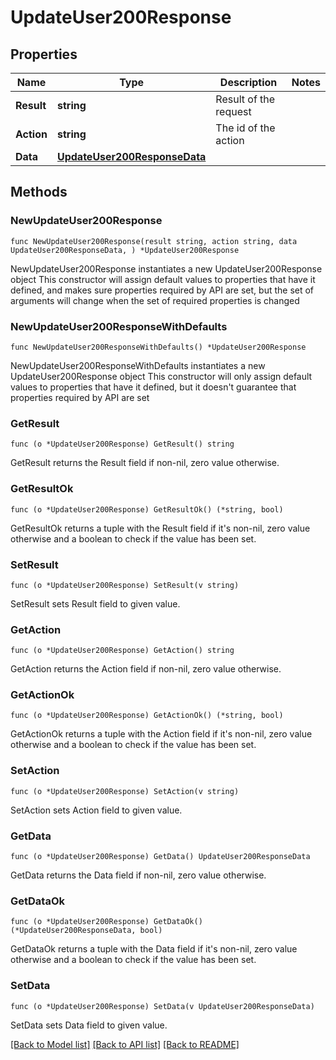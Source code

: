 # UpdateUser200Response

## Properties

Name | Type | Description | Notes
------------ | ------------- | ------------- | -------------
**Result** | **string** | Result of the request | 
**Action** | **string** | The id of the action | 
**Data** | [**UpdateUser200ResponseData**](UpdateUser200ResponseData.md) |  | 

## Methods

### NewUpdateUser200Response

`func NewUpdateUser200Response(result string, action string, data UpdateUser200ResponseData, ) *UpdateUser200Response`

NewUpdateUser200Response instantiates a new UpdateUser200Response object
This constructor will assign default values to properties that have it defined,
and makes sure properties required by API are set, but the set of arguments
will change when the set of required properties is changed

### NewUpdateUser200ResponseWithDefaults

`func NewUpdateUser200ResponseWithDefaults() *UpdateUser200Response`

NewUpdateUser200ResponseWithDefaults instantiates a new UpdateUser200Response object
This constructor will only assign default values to properties that have it defined,
but it doesn't guarantee that properties required by API are set

### GetResult

`func (o *UpdateUser200Response) GetResult() string`

GetResult returns the Result field if non-nil, zero value otherwise.

### GetResultOk

`func (o *UpdateUser200Response) GetResultOk() (*string, bool)`

GetResultOk returns a tuple with the Result field if it's non-nil, zero value otherwise
and a boolean to check if the value has been set.

### SetResult

`func (o *UpdateUser200Response) SetResult(v string)`

SetResult sets Result field to given value.


### GetAction

`func (o *UpdateUser200Response) GetAction() string`

GetAction returns the Action field if non-nil, zero value otherwise.

### GetActionOk

`func (o *UpdateUser200Response) GetActionOk() (*string, bool)`

GetActionOk returns a tuple with the Action field if it's non-nil, zero value otherwise
and a boolean to check if the value has been set.

### SetAction

`func (o *UpdateUser200Response) SetAction(v string)`

SetAction sets Action field to given value.


### GetData

`func (o *UpdateUser200Response) GetData() UpdateUser200ResponseData`

GetData returns the Data field if non-nil, zero value otherwise.

### GetDataOk

`func (o *UpdateUser200Response) GetDataOk() (*UpdateUser200ResponseData, bool)`

GetDataOk returns a tuple with the Data field if it's non-nil, zero value otherwise
and a boolean to check if the value has been set.

### SetData

`func (o *UpdateUser200Response) SetData(v UpdateUser200ResponseData)`

SetData sets Data field to given value.



[[Back to Model list]](../README.md#documentation-for-models) [[Back to API list]](../README.md#documentation-for-api-endpoints) [[Back to README]](../README.md)


